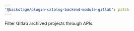 ```yaml
---
'@backstage/plugin-catalog-backend-module-gitlab': patch
---
```


Filter Gitlab archived projects through APIs
